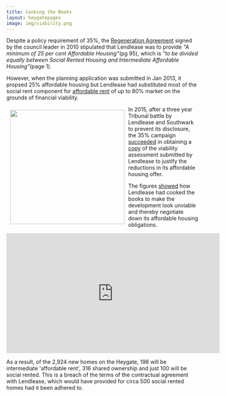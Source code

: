 ```yaml
---
title: Cooking the Books
layout: heygatepages
image: img/viability.png
---
```

Despite a policy requirement of 35%, the [Regeneration Agreement](https://southwarknotes.files.wordpress.com/2013/02/ra.pdf) signed by the council leader in 2010 stipulated that Lendlease was to provide _"A minimum of 25 per cent Affordable Housing"_(pg 95), which is _"to be divided equally between Social Rented Housing and Intermediate Affordable Housing"_(page 1).

However, when the planning application was submitted in Jan 2013, it propsed 25% affordable housing but Lendlease had substituted most of the social rent component for [affordable rent](https://www.theguardian.com/housing-network/2014/feb/03/affordable-housing-meaning-rent-social-housing) of up to 80% market on the grounds of financial viability.

<img src="https://crappistmartin.github.io/images/guardianviabilityassessment.png" align="left" width="300" style="margin:10px">In 2015, after a three year Tribunal battle by Lendlease and Southwark to prevent its disclosure, the 35% campaign [succeeded](https://www.35percent.org/heygate-viability-assessment-finally-revealed/) in obtaining a [copy](/collated-viability-assessments) of the viability assessment submitted by Lendlease to justify the reductions in its affordable 
housing offer.  

The figures [showed](https://www.theguardian.com/cities/2015/jun/25/london-developers-viability-planning-affordable-social-housing-regeneration-oliver-wainwright) how Lendlease had cooked the books to make the development look unviable and thereby negotiate down its affordable housing obligations. 

<iframe width="560" height="315" src="https://www.youtube.com/embed/4Niw5_OaLu0" frameborder="0" allowfullscreen></iframe>

As a result, of the 2,924 new homes on the Heygate, 198 will be intermediate 'affordable rent', 316 shared ownership and just 100 will be social rented. This is a breach of the terms of the contractual agreement with Lendlease, which would have provided for circa 500 social rented homes had it been adhered to.

